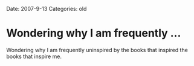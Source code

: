 Date: 2007-9-13
Categories: old

# Wondering why I am frequently …

Wondering why I am frequently uninspired by the books that inspired the books that inspire me.
